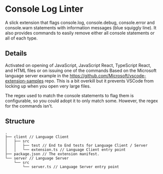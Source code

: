 # Console Log Linter

A slick extension that flags console.log, console.debug, console.error and console.warn statements with information
messages (blue squiggly line). It also provides commands to easily remove either all console statements or all 
of each type.

## Details

Activated on opening of JavaScript, JavaScript React, TypeScript React, and HTML files or on issuing one of the commands
Based on the Microsoft language server example in the https://github.com/Microsoft/vscode-extension-samples repo.
This is a bit overkill but it prevents VSCode from locking up when you open very large files.

The regex used to match the console statements to flag them is configurable, so you could adopt it to only match some.
However, the regex for the commands isn't. 

## Structure

```
.
├── client // Language Client
│   ├── src
│   │   ├── test // End to End tests for Language Client / Server
│   │   └── extension.ts // Language Client entry point
├── package.json // The extension manifest.
└── server // Language Server
    └── src
        └── server.ts // Language Server entry point
```